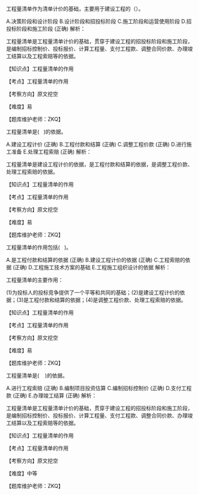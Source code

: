 <p>工程量清单作为清单计价的基础，主要用于建设工程的（）。</p>
A.决策阶段和设计阶段
B.设计阶段和招投标阶段
C.施工阶段和运营使用阶段
D.招投标阶段和施工阶段  (正确)
解析：<p>工程量清单是工程量清单计价的基础，贯穿于建设工程的招投标阶段和施工阶段，是编制招标控制价、投标报价、计算工程量、支付工程款、调整合同价款、办理竣工结算以及工程索赔等的依据。</p><p>【知识点】工程量清单的作用</p><p>【考点】工程量清单的作用</p><p>【考察方向】原文挖空</p><p>【难度】易</p><p>【题库维护老师：ZKQ】</p>
<p>工程量清单是( &nbsp; )的依据。</p>
A.建设工程计价  (正确)
B.工程付款和结算  (正确)
C.调整工程价款  (正确)
D.进行施工准备
E.处理工程索赔  (正确)
解析：<p>工程量清单是建设工程计价的依据，是工程付款和结算的依据，是调整工程价款、处理工程索赔的依据。</p><p>【知识点】工程量清单的作用</p><p>【考点】工程量清单的作用</p><p>【考察方向】原文挖空</p><p>【难度】易</p><p>【题库维护老师：ZKQ】<br/></p>
<p>工程量清单的作用包括( &nbsp; )。</p>
A.是工程付款和结算的依据  (正确)
B.建设工程计价的依据  (正确)
C.工程索赔的依据  (正确)
D.工程施工技术方案的基础
E.工程施工组织设计的依据
解析：<p>工程量清单的主要作用：</p><p>(1)为投标人的投标竞争提供了一个平等和共同的基础；(2)是建设工程计价的依据；(3)是工程付款和结算的依据；(4)是调整工程价款、处理工程索赔的依据。</p><p>【知识点】工程量清单的作用</p><p>【考点】工程量清单的作用</p><p>【考察方向】原文挖空</p><p>【难度】易</p><p>【题库维护老师：ZKQ】</p>
<p>工程量清单是( &nbsp; &nbsp;)的依据。</p>
A.进行工程索赔  (正确)
B.编制项目投资估算
C.编制招标控制价  (正确)
D.支付工程款  (正确)
E.办理竣工结算  (正确)
解析：<p>工程量清单是工程量清单计价的基础，贯穿于建设工程的招投标阶段和施工阶段，是编制招标控制价、投标报价、计算工程量、支付工程款、调整合同价款、办理竣工结算以及工程索赔等的依据。</p><p>【知识点】工程量清单的作用</p><p>【考点】工程量清单的作用</p><p>【考察方向】原文挖空</p><p>【难度】中等</p><p>【题库维护老师：ZKQ】</p>
